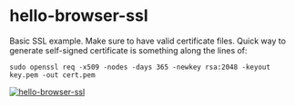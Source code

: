 # hello-browser-ssl

Basic SSL example. Make sure to have valid certificate files.
Quick way to generate self-signed certificate is something along the lines of:

```
sudo openssl req -x509 -nodes -days 365 -newkey rsa:2048 -keyout key.pem -out cert.pem
```

<a href="https://i.imgur.com/IB2oJVR.jpg" target="_blank">![hello-browser-ssl](https://i.imgur.com/IB2oJVR.jpg)</a>
